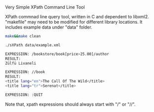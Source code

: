 Very Simple XPath Command Line Tool

XPath commnad line query tool, written in C and dependent to libxml2. "makefile" may need to be modified for different library locations.
It includes example data under "data" folder. 

```bash
make&&make clean

./sXPath data/example.xml

EXPRESSION: /bookstore/book[price>25.00]/author       
RESULT:
Zülfü Livaneli

EXPRESSION: //book
RESULT:
<title lang="en">The Call Of The Wild</title>
<title lang="tr">Serenat</title>

EXPRESSION: :QUIT

```

Note that, xpath expressions should always start with "/" or "//".

